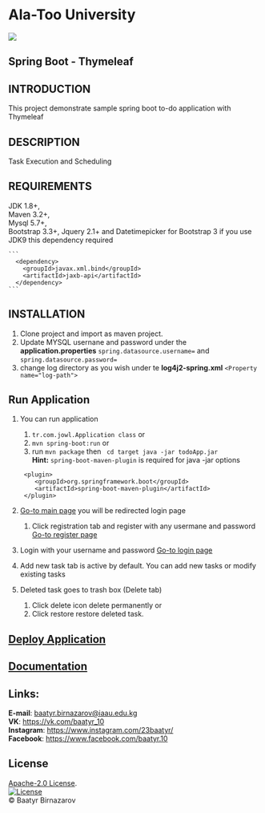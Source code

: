 # Ala-Too University

<img src="https://user-images.githubusercontent.com/44166990/56513684-0dd1f580-6555-11e9-8ac0-6466ed3238c2.png">

Spring Boot - Thymeleaf
------------

INTRODUCTION
------------

This project demonstrate sample spring boot to-do application with Thymeleaf

DESCRIPTION
------------

Task Execution and Scheduling


REQUIREMENTS
------------
JDK 1.8+, <br/>
Maven 3.2+,<br/>
Mysql 5.7+,<br/>
Bootstrap 3.3+, Jquery 2.1+ and Datetimepicker for Bootstrap 3
if you use JDK9 this dependency required

    ```
      <dependency>
        <groupId>javax.xml.bind</groupId>
        <artifactId>jaxb-api</artifactId>
      </dependency>
    ```
INSTALLATION
------------
 1. Clone project and import as maven project.
 2. Update MYSQL usernane and password under the <strong>application.properties</strong> 
 `spring.datasource.username=` and 
 `spring.datasource.password=`
 3. change log directory as you wish under te <strong>log4j2-spring.xml</strong> 
 `<Property name="log-path">`
 
Run Application
------------
1. You can run application
    1. `tr.com.jowl.Application class` or
    2. `mvn spring-boot:run` or
    3. run  `mvn package` then ` cd target java -jar todoApp.jar` <br/>
    <strong>Hint:</strong> `spring-boot-maven-plugin` is required for java -jar options 
    
    ```
     <plugin>
        <groupId>org.springframework.boot</groupId>
        <artifactId>spring-boot-maven-plugin</artifactId>
     </plugin>
    ```
2. [Go-to main page](http://localhost:8080/home) you will be redirected login page
    1. Click registration tab and register with any usermane and password [Go-to register page](http://localhost:8080/register) 
3. Login with your username and password [Go-to login page](http://localhost:8080/login) 
4. Add new task tab is active by default. You can add new tasks or modify existing tasks 
5. Deleted task goes to trash box (Delete tab)
    1. Click delete icon delete permanently or
    2. Click restore restore deleted task.
    
[Deploy Application](https://spr1ngproject.herokuapp.com/)
------------
[Documentation](https://github.com/baatyr10/springFinal/wiki)
------------


## Links:
**E-mail**: baatyr.birnazarov@iaau.edu.kg
<br>
**VK**: https://vk.com/baatyr_10
<br>
**Instagram**: https://www.instagram.com/23baatyr/
<br>
**Facebook**: https://www.facebook.com/baatyr.10

## License
[Apache-2.0 License](LICENSE).
<br>
[![License](https://img.shields.io/badge/License-Apache%202.0-green.svg)](https://opensource.org/licenses/Apache-2.0)
<br>
© Baatyr Birnazarov
